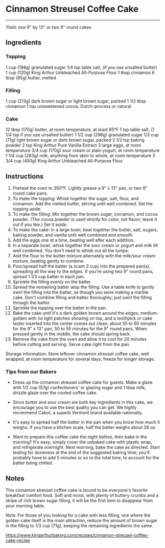 # Cinnamon Streusel Coffee Cake
---
Yield: one 9" by 13" or two 9" round cakes

## Ingredients
### Topping
1 cup (198g) granulated sugar
1/4 tsp table salt, (if you use unsalted butter)
1 cup (120g) King Arthur Unbleached All-Purpose Flour
1 tbsp cinnamon
6 tbsp (85g) butter, melted

### Filling
1 cup (213g) dark brown sugar or light brown sugar, packed
1 1/2 tbsp cinnamon
1 tsp unsweetened cocoa, Dutch-process or natural

### Cake
12 tbsp (170g) butter, at room temperature, at least 65°F
1 tsp table salt, (1 1/4 tsp if you use unsalted butter)
1 1/2 cup (298g) granulated sugar
1/3 cup (71g) light brown sugar or dark brown sugar, packed
2 1/2 tsp baking powder
2 tsp King Arthur Pure Vanilla Extract
3 large eggs, at room temperature
3/4 cup (170g) sour cream or plain yogurt, at room temperature
1 1/4 cup (283g) milk, anything from skim to whole, at room temperature
3 3/4 cup (450g) King Arthur Unbleached All-Purpose Flour

## Instructions
1. Preheat the oven to 350°F. Lightly grease a 9" x 13" pan, or two 9" round cake pans.
2. To make the topping: Whisk together the sugar, salt, flour, and cinnamon. Add the melted butter, stirring until well combined. Set the topping aside.
3. To make the filling: Mix together the brown sugar, cinnamon, and cocoa powder. (The cocoa powder is used strictly for color, not flavor; leave it out if you like.) Set it aside.
4. To make the cake: In a large bowl, beat together the butter, salt, sugars, baking powder, and vanilla until well combined and smooth.
5. Add the eggs one at a time, beating well after each addition.
6. In a separate bowl, whisk together the sour cream or yogurt and milk till well combined. You don't need to whisk out all the lumps.
7. Add the flour to the butter mixture alternately with the milk/sour cream mixture, beating gently to combine.
8. Pour/spread half the batter (a scant 3 cup) into the prepared pan(s), spreading all the way to the edges. If you're using two 9" round pans, spread 1 1/3 cup batter in each pan.
9. Sprinkle the filling evenly on the batter.
10. Spread the remaining batter atop the filling. Use a table knife to gently swirl the filling into the batter, as though you were making a marble cake. Don't combine filling and batter thoroughly; just swirl the filling through the batter.
11. Sprinkle the topping over the batter in the pan.
12. Bake the cake until it's a dark golden brown around the edges; medium-golden with no light patches showing on top, and a toothpick or cake tester inserted into the center comes out clean, about 55 to 60 minutes for the 9" x 13" pan, 50 to 55 minutes for the 9" round pans. When pressed gently in the middle, the cake should spring back.
13. Remove the cake from the oven and allow it to cool for 20 minutes before cutting and serving. Serve cake right from the pan.

Storage information: Store leftover cinnamon streusel coffee cake, well wrapped, at room temperature for several days; freeze for longer storage.


### Tips from our Bakers
- Dress up the cinnamon streusel coffee cake for guests: Make a glaze with 1/2 cup (57g) confectioners' or glazing sugar and 1 tbsp milk; drizzle glaze over the cooled coffee cake.

- Since butter and sour cream are both key ingredients in this cake, we encourage you to use the best quality you can get. We highly recommend Cabot, a superb Vermont brand available nationally.

- It's easy to spread half the batter in the pan when you know how much it weighs. If you have a kitchen scale, half the batter weighs about 28 oz.

- Want to prepare this coffee cake the night before, then bake in the morning? It's easy; simply cover the unbaked cake with plastic wrap, and refrigerate overnight. Next morning, bake the cake as directed. Start testing for doneness at the end of the suggested baking time; you'll probably have to add 5 minutes or so to the total time, to account for the batter being chilled.

## Notes

This cinnamon streusel coffee cake is bound to be everyone's favorite breakfast comfort food. Soft and moist, with plenty of buttery crumbs and a stripe of rich brown sugar filling, it will be the first item to disappear from your morning table.

Note: For those of you looking for a cake with less filling, one where the golden cake itself is the main attraction, reduce the amount of brown sugar in the filling to 1/3 cup (71g), keeping the remaining ingredients the same.

https://www.kingarthurbaking.com/recipes/cinnamon-streusel-coffee-cake-recipe